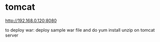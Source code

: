 # tomcat
http://192.168.0.120:8080

to deploy war: deploy sample war file and do yum install unzip on tomcat server
